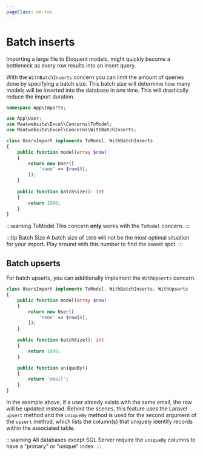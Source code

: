 ```yaml
---
pageClass: no-toc
---
```


# Batch inserts

Importing a large file to Eloquent models, might quickly become a bottleneck as every row results into an insert query. 

With the `WithBatchInserts` concern you can limit the amount of queries done by specifying a batch size. This batch size will determine how many models will be inserted into the database in one time. This will drastically reduce the import duration.

```php
namespace App\Imports;

use App\User;
use Maatwebsite\Excel\Concerns\ToModel;
use Maatwebsite\Excel\Concerns\WithBatchInserts;

class UsersImport implements ToModel, WithBatchInserts
{
    public function model(array $row)
    {
        return new User([
            'name' => $row[0],
        ]);
    }
    
    public function batchSize(): int
    {
        return 1000;
    }
}
```

:::warning ToModel
This concern **only** works with the `ToModel` concern.
:::

:::tip Batch Size
A batch size of `1000` will not be the most optimal situation for your import. Play around with this number to find the sweet spot.
:::

## Batch upserts

For batch upserts, you can additionally implement the `WithUpserts` concern.

```php
class UsersImport implements ToModel, WithBatchInserts, WithUpserts
{
    public function model(array $row)
    {
        return new User([
            'name' => $row[0],
        ]);
    }
    
    public function batchSize(): int
    {
        return 1000;
    }

    public function uniqueBy()
    {
        return 'email';
    }
}
```

In the example above, if a user already exists with the same email, the row will be updated instead. Behind the scenes, this feature uses the Laravel `upsert` method and the `uniqueBy` method is used for the second argument of the `upsert` method, which lists the column(s) that uniquely identify records within the associated table.

:::warning
All databases except SQL Server require the `uniqueBy` columns to have a "primary" or "unique" index.
:::
